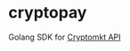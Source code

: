 # cryptopay

Golang SDK for [Cryptomkt API](https://developers.cryptomkt.com/es/#listado-de-ordenes-de-pago)

